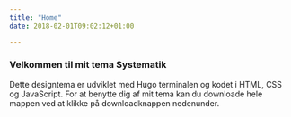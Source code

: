 ```yaml
---
title: "Home"
date: 2018-02-01T09:02:12+01:00

---
```


### Velkommen til mit tema Systematik

Dette designtema er udviklet med Hugo terminalen og kodet i HTML, CSS og JavaScript. For at benytte dig af mit tema kan du downloade hele mappen ved at klikke på downloadknappen nedenunder. 
